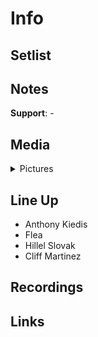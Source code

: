 # Info

## Setlist

## Notes

**Support**: -

## Media 

<details>
  <summary>Pictures</summary>
  <img alt="Flyer" title="Flyer" src="19851214f.jpg" height="200" />
  <img alt="Clipping" title="Clipping" src="19851214a.jpg" height="200" />  
</details>

## Line Up

* Anthony Kiedis
* Flea
* Hillel Slovak
* Cliff Martinez

## Recordings

## Links